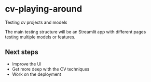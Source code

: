 # cv-playing-around
Testing cv projects and models

The main testing structure will be an Streamlit app with different pages testing multiple models or features.


## Next steps

- Improve the UI
- Get more deep with the CV techniques
- Work on the deployment